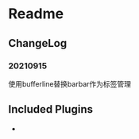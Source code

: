 # Readme

## ChangeLog

### 20210915

使用bufferline替换barbar作为标签管理

[](https://github.com/akinsho/bufferline.nvim)


## Included Plugins

- []()
